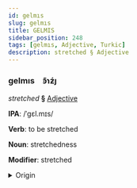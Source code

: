 ```yaml
---
id: gelmıs
slug: gelmıs
title: GELMIS
sidebar_position: 248
tags: [gelmıs, Adjective, Turkic]
description: stretched § Adjective
---
```


### gelmıs&emsp;<span kind="abugida">ꜿ͊ɿƶ́ȷ</span>

*stretched* **§** [Adjective](../../tags/Adjective)

**IPA**: /ˈgɛl.mɪs/

**Verb**: to be stretched

**Noun**: stretchedness

**Modifier**: stretched

<details>
    <summary>Origin</summary>
    Turkish germiş [gɛlmɪʃ]<br/>
    <em>Turkic Language Family</em>
</details>